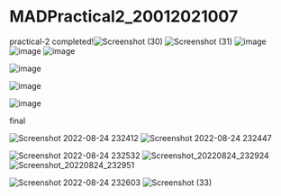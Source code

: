 # MADPractical2_20012021007
practical-2 completed!![Screenshot (30)](https://user-images.githubusercontent.com/110403688/186373315-b99af80e-d587-40d1-92d6-3da9b1ff83c2.png)
![Screenshot (31)](https://user-images.githubusercontent.com/110403688/186372563-17075ae8-6cad-445e-9696-ebc54d33c2e9.png)
![image](https://user-images.githubusercontent.com/110403688/186487470-0dd2b3af-d799-438d-9e53-68acc4ad3183.png)
![image](https://user-images.githubusercontent.com/110403688/186486903-ebddd3b1-72fa-4558-8b17-cbca9fd9b5ba.png)
![image](https://user-images.githubusercontent.com/110403688/186487588-0f0ff034-ca74-4603-ad1d-1e71075e4e8d.png)

![image](https://user-images.githubusercontent.com/110403688/186488261-97231610-1d9a-4371-9d09-ea5c2c217639.png)


![image](https://user-images.githubusercontent.com/110403688/186487200-0b9c0586-4dac-48c9-a9da-dc9e09ea01af.png)


![image](https://user-images.githubusercontent.com/110403688/186489841-684f2713-f4a7-49b2-8a16-c50b312dd73e.png)

final

![Screenshot 2022-08-24 232412](https://user-images.githubusercontent.com/110403688/186493707-dfb1847a-c379-4938-a943-b64f03616745.png)
![Screenshot 2022-08-24 232447](https://user-images.githubusercontent.com/110403688/186493727-52a61529-a51a-4b7e-88f5-b5af881b9c2d.png)

![Screenshot 2022-08-24 232532](https://user-images.githubusercontent.com/110403688/186493738-1a65479d-5ae8-457d-a9f0-4aff4d7d0f21.png)
![Screenshot_20220824_232924](https://user-images.githubusercontent.com/110403688/186493811-522ac807-cbb5-46dc-a6f7-a2e9167bced8.png)
![Screenshot_20220824_232951](https://user-images.githubusercontent.com/110403688/186493821-923d6ec6-dbf5-4eb5-af9f-e2298d9ebe4b.png)

![Screenshot 2022-08-24 232603](https://user-images.githubusercontent.com/110403688/186493748-d0bc68ea-13a9-48a9-86d1-18ba2af0884e.png)
![Screenshot (33)](https://user-images.githubusercontent.com/110403688/186493758-d664ff20-1ad8-4da3-a914-a37daf67e604.png)
